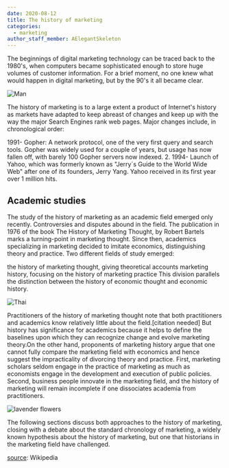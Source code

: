 ```yaml
---
date: 2020-08-12
title: The history of marketing
categories:
  - marketing
author_staff_member: AElegantSkeleton
---
```

The beginnings of digital marketing technology can be traced back to the 1980's, when computers became sophisticated enough to store huge volumes of customer information. For a brief moment, no one knew what would happen in digital marketing, but by the 90's it all became clear.

![Man](https://source.unsplash.com/random/1500x1146)

The history of marketing is to a large extent a product of Internet's history as markets have adapted to keep abreast of changes and keep up with the way the major Search Engines rank web pages. Major changes include, in chronological order:

1991- Gopher: A network protocol, one of the very first query and search tools. Gopher was widely used for a couple of years, but usage has now fallen off, with barely 100 Gopher servers now indexed. 2. 1994- Launch of Yahoo, which was formerly known as "Jerry´s Guide to the World Wide Web" after one of its founders, Jerry Yang. Yahoo received in its first year over 1 million hits.

## Academic studies

The study of the history of marketing as an academic field emerged only recently. Controversies and disputes abound in the field. The publication in 1976 of the book The History of Marketing Thought, by Robert Bartels marks a turning-point in marketing thought. Since then, academics specializing in marketing decided to imitate economics, distinguishing theory and practice. Two different fields of study emerged:

the history of marketing thought, giving theoretical accounts
marketing history, focusing on the history of marketing practice
This division parallels the distinction between the history of economic thought and economic history.

![Thai](https://source.unsplash.com/random/1500x1147)

Practitioners of the history of marketing thought note that both practitioners and academics know relatively little about the field.[citation needed] But history has significance for academics because it helps to define the baselines upon which they can recognize change and evolve marketing theory.On the other hand, proponents of marketing history argue that one cannot fully compare the marketing field with economics and hence suggest the impracticality of divorcing theory and practice. First, marketing scholars seldom engage in the practice of marketing as much as economists engage in the development and execution of public policies. Second, business people innovate in the marketing field, and the history of marketing will remain incomplete if one dissociates academia from practitioners.

![lavender flowers](https://source.unsplash.com/random/1500x1148)

The following sections discuss both approaches to the history of marketing, closing with a debate about the standard chronology of marketing, a widely known hypothesis about the history of marketing, but one that historians in the marketing field have challenged.

[source](https://en.wikipedia.org/wiki/History_of_marketing): Wikipedia
